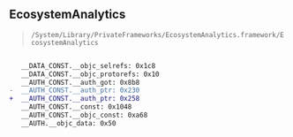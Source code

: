 ## EcosystemAnalytics

> `/System/Library/PrivateFrameworks/EcosystemAnalytics.framework/EcosystemAnalytics`

```diff

   __DATA_CONST.__objc_selrefs: 0x1c8
   __DATA_CONST.__objc_protorefs: 0x10
   __AUTH_CONST.__auth_got: 0x8b8
-  __AUTH_CONST.__auth_ptr: 0x230
+  __AUTH_CONST.__auth_ptr: 0x258
   __AUTH_CONST.__const: 0x1048
   __AUTH_CONST.__objc_const: 0xa68
   __AUTH.__objc_data: 0x50

```

